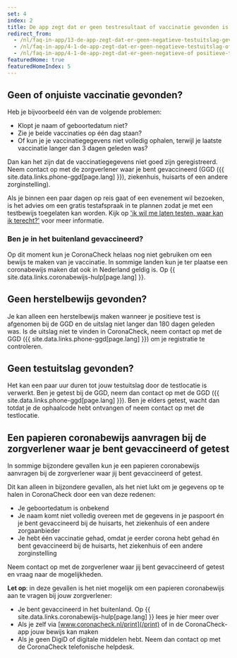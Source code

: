 ```yaml
---
set: 4
index: 2
title: De app zegt dat er geen testresultaat of vaccinatie gevonden is. Wat kan ik doen?
redirect_from: 
  - /nl/faq-in-app/13-de-app-zegt-dat-er-geen-negatieve-testuitslag-gevonden-is-hoe-kan-dit
  - /nl/faq-in-app/4-1-de-app-zegt-dat-er-geen-negatieve-testuitslag-of-vaccinatie-gevonden-is-hoe-kan-dit
  - /nl/faq-in-app/4-1-de-app-zegt-dat-er-geen-negatieve-of positieve-testuitslag-of-vaccinatie-gevonden-is
featuredHome: true
featuredHomeIndex: 5
---
```

## Geen of onjuiste vaccinatie gevonden?

Heb je bijvoorbeeld één van de volgende problemen:

- Klopt je naam of geboortedatum niet?
- Zie je beide vaccinaties op één dag staan?
- Of kun je je vaccinatiegegevens niet volledig ophalen, terwijl je laatste vaccinatie langer dan 3 dagen geleden was?

Dan kan het zijn dat de vaccinatiegegevens niet goed zijn geregistreerd. Neem contact op met de zorgverlener waar je bent gevaccineerd (GGD ({{ site.data.links.phone-ggd[page.lang] }}), ziekenhuis, huisarts of een andere zorginstelling).

Als je binnen een paar dagen op reis gaat of een evenement wil bezoeken, is het advies om een gratis testafspraak in te plannen zodat je met een testbewijs toegelaten kan worden. Kijk op ['ik wil me laten testen, waar kan ik terecht?'](/nl/faq/2-1-ik-wil-mij-laten-testen-waar-kan-ik-terecht/) voor meer informatie.

### Ben je in het buitenland gevaccineerd?

Op dit moment kun je CoronaCheck helaas nog niet gebruiken om een bewijs te maken van je vaccinatie. In sommige landen kun je ter plaatse een coronabewijs maken dat ook in Nederland geldig is. Op {{ site.data.links.coronabewijs-hulp[page.lang] }}.

## Geen herstelbewijs gevonden?

Je kan alleen een herstelbewijs maken wanneer je positieve test is afgenomen bij de GGD en de uitslag niet langer dan 180 dagen geleden was. Is de uitslag niet te vinden in CoronaCheck, neem contact op met de GGD ({{ site.data.links.phone-ggd[page.lang] }}) om je registratie te controleren.

## Geen testuitslag gevonden?

Het kan een paar uur duren tot jouw testuitslag door de testlocatie is verwerkt. Ben je getest bij de GGD, neem dan contact op met de GGD ({{ site.data.links.phone-ggd[page.lang] }}). Ben je elders getest, wacht dan totdat je de ophaalcode hebt ontvangen of neem contact op met de testlocatie.

## Een papieren coronabewijs aanvragen bij de zorgverlener waar je bent gevaccineerd of getest

In sommige bijzondere gevallen kun je een papieren coronabewijs aanvragen bij de zorgverlener waar jij bent gevaccineerd of getest.

Dit kan alleen in bijzondere gevallen, als het niet lukt om je gegevens op te halen in CoronaCheck door een van deze redenen:

- Je geboortedatum is onbekend
- Je naam komt niet volledig overeen met de gegevens in je paspoort én je bent gevaccineerd bij de huisarts, het ziekenhuis of een andere zorgaanbieder
- Je hebt één vaccinatie gehad, omdat je eerder corona hebt gehad én bent gevaccineerd bij de huisarts, het ziekenhuis of een andere zorginstelling

Neem contact op met de zorgverlener waar jij bent gevaccineerd of getest en vraag naar de mogelijkheden.

**Let op**: in deze gevallen is het niet mogelijk om een papieren coronabewijs aan te vragen bij jouw zorgverlener:

- Je bent gevaccineerd in het buitenland. Op {{ site.data.links.coronabewijs-hulp[page.lang] }} lees je hier meer over
- Als je zelf via  [www.coronacheck.nl/print](/print) of in de CoronaCheck-app jouw bewijs kan maken
- Als je geen DigiD of digitale middelen hebt. Neem dan contact op met de CoronaCheck telefonische helpdesk.
 